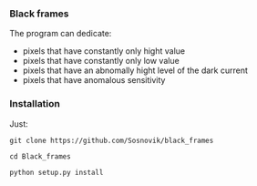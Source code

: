 ### Black frames 


The program can dedicate: 

* pixels that have constantly only hight value
* pixels that have constantly only low value
* pixels that have an abnomally hight level of the dark current 
* pixels that have anomalous sensitivity


### Installation 
Just: 

`git clone https://github.com/Sosnovik/black_frames `

`cd Black_frames`

`python setup.py install`


